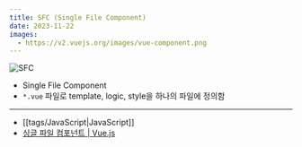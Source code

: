 ```yaml
---
title: SFC (Single File Component)
date: 2023-11-22
images:
  - https://v2.vuejs.org/images/vue-component.png
---
```


![SFC](https://v2.vuejs.org/images/vue-component.png)

- Single File Component
- `*.vue` 파일로 template, logic, style을 하나의 파일에 정의함
---
- [[tags/JavaScript|JavaScript]]
- [싱글 파일 컴포넌트 | Vue.js](https://ko.vuejs.org/guide/scaling-up/sfc.html#introduction)